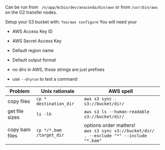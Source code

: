 Can be run from ` /n/app/bcbio/dev/anaconda/bin/aws` or from  `/usr/bin/aws` on the O2 transfer nodes.

Setup your S3 bucket with: 
`foo/aws configure`
You will need your 
- AWS Access Key ID
- AWS Secret Access Key
- Default region name
- Default output format



- no dirs in AWS, those strings are just prefixes
- use `--dryrun` to test a command

|Problem        | Unix rationale         | AWS spell                                                                     |
|---------------|------------------------|-------------------------------------------------------------------------------|
|copy files     |`cp * destination_dir`  |`aws s3 sync . s3://bucket/dir/`                                               |
|get file sizes |`ls -lh`                |`aws s3 ls --human-readable s3://bucket/dir/`                                  |
|copy bam files |`cp */*.bam /target_dir`|options order matters! <br/> `aws s3 sync s3://bucket/dir/ . --exclude "*" --include "*.bam"`|
